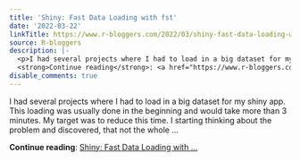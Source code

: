```yaml
---
title: 'Shiny: Fast Data Loading with fst'
date: '2022-03-22'
linkTitle: https://www.r-bloggers.com/2022/03/shiny-fast-data-loading-with-fst/
source: R-bloggers
description: |-
  <p>I had several projects where I had to load in a big dataset for my shiny app. This loading was usually done in the beginning and would take more than 3 minutes. My target was to reduce this time. I starting thinking about the problem and discovered, that not the whole ...</p>
  <strong>Continue reading</strong>: <a href="https://www.r-bloggers.com/2022/03/shiny-fast-data-loading-with-fst/">Shiny: Fast Data Loading with ...
disable_comments: true
---
```

<p>I had several projects where I had to load in a big dataset for my shiny app. This loading was usually done in the beginning and would take more than 3 minutes. My target was to reduce this time. I starting thinking about the problem and discovered, that not the whole ...</p>
<strong>Continue reading</strong>: <a href="https://www.r-bloggers.com/2022/03/shiny-fast-data-loading-with-fst/">Shiny: Fast Data Loading with ...